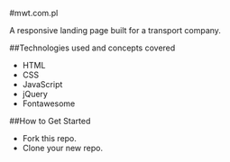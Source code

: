 #mwt.com.pl

A responsive landing page built for a transport company.

##Technologies used and concepts covered

* HTML
* CSS
* JavaScript
* jQuery
* Fontawesome

##How to Get Started

* Fork this repo.
* Clone your new repo.

